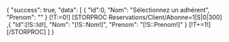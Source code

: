 {
    "success": true,
    "data": [
        {
        "Id":0,
        "Nom": "Sélectionnez un adhérent",
        "Prenom": ""
        }
    [!T:=0!]
    [STORPROC Reservations/Client/Abonne=1|S|0|300]
        ,{
            "Id":[!S::Id!],
            "Nom": "[!S::Nom!]",
            "Prenom": "[!S::Prenom!]"
        }
        [!T+=1!]
    [/STORPROC]
    ]
}

